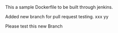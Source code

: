 This a sample Dockerfile to be built through jenkins.

Added new branch for pull request testing. xxx yy

Please test this new Branch
